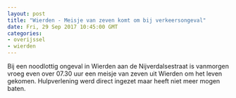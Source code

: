 ```yaml
---
layout: post
title: "Wierden - Meisje van zeven komt om bij verkeersongeval"
date: Fri, 29 Sep 2017 10:45:00 GMT
categories: 
- overijssel 
- wierden 
---
```


Bij een noodlottig ongeval in Wierden aan de Nijverdalsestraat is vanmorgen vroeg even over 07.30 uur een meisje van zeven uit Wierden om het leven gekomen. Hulpverlening werd direct ingezet maar heeft niet meer mogen baten.
